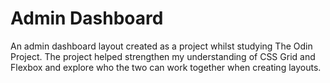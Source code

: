 # Admin Dashboard

An admin dashboard layout created as a project whilst studying The Odin Project. The project helped strengthen my understanding of CSS Grid and Flexbox and explore who the two can work together when creating layouts.
